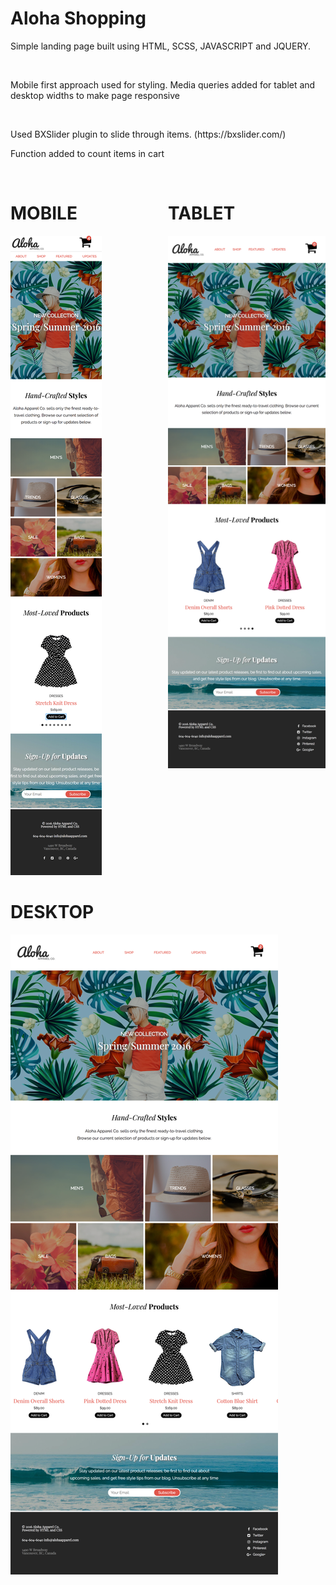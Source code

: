 <h1> Aloha Shopping </h1>
<p> Simple landing page built using HTML, SCSS, JAVASCRIPT and JQUERY.</p> 
<br>
<p> Mobile first approach used for styling. Media queries added for tablet and desktop widths to make page responsive</p>
<br>
<p>Used BXSlider plugin to slide through items. (https://bxslider.com/) </p>
<p> Function added to count items in cart </p>
<br>

<div style="display:flex;">

<div style="width:50%;">
<h1>MOBILE</h1>
<img src="./build/assets/aloha-mobile1.png">
</div>

<div style="width:50%;">
<h1>TABLET</h1>
<img src="./build/assets/aloha-tablet1.png">
</div>

</div>

<h1>DESKTOP</h1>
<img src="./build/assets/aloha-desktop1.png">


